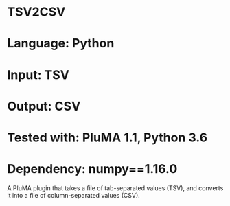 # TSV2CSV
# Language: Python
# Input: TSV
# Output: CSV
# Tested with: PluMA 1.1, Python 3.6
# Dependency: numpy==1.16.0

A PluMA plugin that takes a file of tab-separated values (TSV),
and converts it into a file of column-separated values (CSV).
